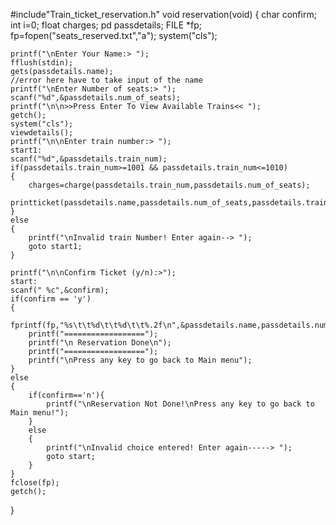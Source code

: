 #include"Train_ticket_reservation.h"
void reservation(void)
{
	char confirm;
	int i=0;
	float charges;
	pd passdetails;
	FILE *fp;
	fp=fopen("seats_reserved.txt","a");
	system("cls");

	printf("\nEnter Your Name:> ");
	fflush(stdin);
	gets(passdetails.name);
	//error here have to take input of the name
	printf("\nEnter Number of seats:> ");
	scanf("%d",&passdetails.num_of_seats);
	printf("\n\n>>Press Enter To View Available Trains<< ");
	getch();
	system("cls");
	viewdetails();
	printf("\n\nEnter train number:> ");
	start1:
	scanf("%d",&passdetails.train_num);
	if(passdetails.train_num>=1001 && passdetails.train_num<=1010)
	{
		charges=charge(passdetails.train_num,passdetails.num_of_seats);
		printticket(passdetails.name,passdetails.num_of_seats,passdetails.train_num,charges);
	}
	else
	{
		printf("\nInvalid train Number! Enter again--> ");
		goto start1;
	}

	printf("\n\nConfirm Ticket (y/n):>");
	start:
	scanf(" %c",&confirm);
	if(confirm == 'y')
	{
		fprintf(fp,"%s\t\t%d\t\t%d\t\t%.2f\n",&passdetails.name,passdetails.num_of_seats,passdetails.train_num,charges);
		printf("==================");
		printf("\n Reservation Done\n");
		printf("==================");
		printf("\nPress any key to go back to Main menu");
	}
	else
	{
		if(confirm=='n'){
			printf("\nReservation Not Done!\nPress any key to go back to  Main menu!");
		}
		else
		{
			printf("\nInvalid choice entered! Enter again-----> ");
			goto start;
		}
	}
	fclose(fp);
	getch();
}

